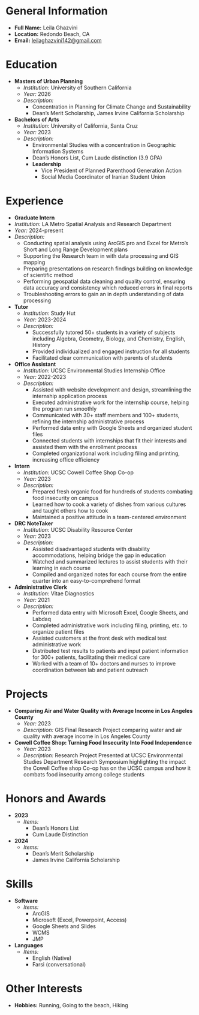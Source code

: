 # General Information
- **Full Name:** Leila Ghazvini
- **Location:** Redondo Beach, CA
- **Email:** leilaghazvini142@gmail.com

# Education
- **Masters of Urban Planning**
  - *Institution:* University of Southern California
  - *Year:* 2026
  - *Description:* 
    - Concentration in Planning for Climate Change and Sustainability
    - Dean’s Merit Scholarship, James Irvine California Scholarship
- **Bachelors of Arts**
  - *Institution:* University of California, Santa Cruz
  - *Year:* 2023
  - *Description:* 
    - Environmental Studies with a concentration in Geographic Information Systems
    - Dean’s Honors List, Cum Laude distinction (3.9 GPA)
    - **Leadership**
      - Vice President of Planned Parenthood Generation Action
      - Social Media Coordinator of Iranian Student Union

# Experience
- **Graduate Intern**
 - *Institution:* LA Metro Spatial Analysis and Research Department
 - *Year:* 2024-present
 - *Description:* 
    - Conducting spatial analysis using ArcGIS pro and Excel for Metro’s Short and Long Range Development plans 
    - Supporting the Research team in with data processing and GIS mapping
    - Preparing presentations on research findings building on knowledge of scientific method
    - Performing geospatial data cleaning and quality control, ensuring data accuracy and consistency which reduced errors in final reports
    - Troubleshooting errors to gain an in depth understanding of data processing
- **Tutor**
  - *Institution:* Study Hut
  - *Year:* 2023-2024
  - *Description:* 
    - Successfully tutored 50+ students in a variety of subjects including Algebra, Geometry, Biology, and Chemistry, English, History
    - Provided individualized and engaged instruction for all students
    - Facilitated clear communication with parents of students
- **Office Assistant**
  - *Institution:* UCSC Environmental Studies Internship Office 
  - *Year:* 2022-2023
  - *Description:* 
    - Assisted with website development and design, streamlining the internship application process
    - Executed administrative work for the internship course, helping the program run smoothly
    - Communicated with 30+ staff members and 100+ students, refining the internship administrative process
    - Performed data entry with Google Sheets and organized student files
    - Connected students with internships that fit their interests and assisted them with the enrollment process
    - Completed organizational work including filing and printing, increasing office efficiency
- **Intern**
  - *Institution:* UCSC Cowell Coffee Shop Co-op
  - *Year:* 2023
  - *Description:* 
    - Prepared fresh organic food for hundreds of students combating food insecurity on campus
    - Learned how to cook a variety of dishes from various cultures and taught others how to cook
    - Maintained a positive attitude in a team-centered environment
- **DRC NoteTaker**
  - *Institution:* UCSC Disability Resource Center
  - *Year:* 2023
  - *Description:* 
    - Assisted disadvantaged students with disability accommodations, helping bridge the gap in education
    - Watched and summarized lectures to assist students with their learning in each course
    - Compiled and organized notes for each course from the entire quarter into an easy-to-comprehend format
- **Administrative Clerk**
  - *Institution:* Vitae Diagnostics
  - *Year:* 2021
  - *Description:* 
    - Performed data entry with Microsoft Excel, Google Sheets, and Labdaq
    - Completed administrative work including filing, printing, etc. to organize patient files
    - Assisted customers at the front desk with medical test administrative work
    - Distributed test results to patients and input patient information for 300+ patients, facilitating their medical care
    - Worked with a team of 10+ doctors and nurses to improve coordination between lab and patient outreach 

# Projects
- **Comparing Air and Water Quality with Average Income in Los Angeles County**
  - *Year:* 2023
  - *Description:* GIS Final Research Project comparing water and air quality with average income in Los Angeles County
- **Cowell Coffee Shop: Turning Food Insecurity Into Food Independence**
  - *Year:* 2023
  - *Description:* Research Project Presented at UCSC Environmental Studies Department Research Symposium highlighting the impact the Cowell Coffee shop Co-op has on the UCSC campus and how it combats food insecurity among college students

# Honors and Awards
- **2023**
  - *Items:*
    - Dean’s Honors List
    - Cum Laude Distinction
- **2024**
  - *Items:*
    - Dean’s Merit Scholarship
    - James Irvine California Scholarship

# Skills
- **Software**
  - *Items:*
    - ArcGIS
    - Microsoft (Excel, Powerpoint, Access)
    - Google Sheets and Slides
    - WCMS
    - JMP
- **Languages**
  - *Items:*
    - English (Native)
    - Farsi (conversational)

# Other Interests
- **Hobbies:** Running, Going to the beach, Hiking
